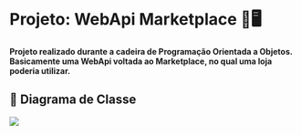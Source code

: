 # Projeto: WebApi Marketplace 🛒🖥️
#### Projeto realizado durante a cadeira de Programação Orientada a Objetos. Basicamente uma WebApi voltada ao Marketplace, no qual uma loja poderia utilizar.
## 📝 Diagrama de Classe
![](Leozin777/assets/Web-api-mark/Class-diagram.jpg)
